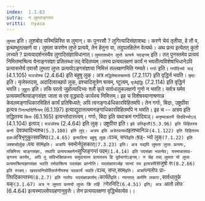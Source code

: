 ```yaml
---
index:  1.1.63
sutra:  न लुमताङ्गस्य
vritti:  nyasa
---
```


`लुमता` इति। लुशबोद यस्मिन्निस्ति स लुमान्। कः पुनरसौ ? लुगित्यादिसंज्ञाशब्दः। करणे चेयं तृतीया, हे तौ व, इत्थम्भूतलक्षणे वा। लुमता करणेन लुप्ते
प्रत्यये, तेन हेतुना वा, तदुपलक्षितेन वेत्यर्थः। अथ प्रत्य इत्येतत् कुतो लभ्यते ? प्रत्ययादर्शनस्यैव लुगादिसंज्ञाविधानात्।
`लुमताशब्देन लुप्ते प्रत्यये यदङ्गम्` इति। तत् पुनस्तमेव प्रत्ययं
निमित्तमाश्रित्य येनाङ्गसंज्ञा प्रतिलब्धा तद् वेदितव्यम्।तस्य प्रत्ययलक्षणं
कार्यं न भवतीत्यविशेषाभिधानेऽपि प्रत्यासत्तेर्य एवासौ लुमता लुप्तः प्रत्ययोऽङ्गसंज्ञाया निमित्तं तल्लक्षणमिति गम्यते। `गर्गाः` इति। `गर्गादिभ्यो यञ्` (4.1.105) `यञञोश्च` (2.4.64) इति बहुषु लुक्। अत्र `तद्धितेष्वलचामादेः` (7.2.117) इति
वृद्धिर्न भवति। `मृष्टः` इति। मृजेस्तदस्, अदादित्वाच्छपो लुक्, व्रश्चादिसूत्रेण षत्वम्, ष्टुत्वम्, `मृजेर्वृद्धिः` (7.2.114) इति वृद्धिर्न भवति। `जुहुतः` इति। तसि परतो जुहोत्यादिभ्यः श्लौ कृते सार्वधातुकलक्षणो गुणो न भवति। सर्वत्र यमेव प्रत्ययमाश्रित्याङ्गसंज्ञा जाता स एव वृद्ध्यादेः कार्यस्य निमित्तम्। इह च विशेषस्यानाश्रणान्न केवलमङ्गाधिकारविहितं कार्यं प्रतिषिध्यते; अपि त्वनङ्गा4धिकारविहितमपि। तेन गर्गाः, बिदाः, उष्ट्रग्रीवा इत्यत्र `ञ्नित्यादिर्नित्यम्` (6.1.197) इत्याद्युदात्तत्वमनङ्गाधिकारविहितमपि न भवति। इह च -- अत्रय इति तद्धितस्य `कितः` (6.1.165) इत्यन्तोदात्तत्वम्। गर्गाः, बिदा इति यथाक्रमं गर्गादियञ्। `अनृष्यान्नतर्ये विददिभ्योऽञ्` (4.1.104) इत्यञ्। `यञञोश्च` (2.4.64) इति लुक्।
उष्ट्रग्रीवा इति। `इवे प्रतिकृतौ(5.3.96) इति विहितस्य कनो `देवपथादिभ्यश्च` (5.3.100) इति लुप्। अत्रय इति अत्रेरपत्यार्थे `इतश्चानिञः` (4.1.122) इति विहितस्य ढकः `अत्रिभृगुकुत्सवसिष्ठ` (2.4.65) इत्यादिना बहुषु लुक्। `पञ्च, सप्त` इति। `ष़ड्-
भ्यो लुक्` (7.1.22) इति जश्शसोर्लुक्। `पयः साम`इति। अत्रापि `स्वमोर्नपुंसकात्`
(7.3.23) इति। अत्र यद्यपि लुमता लुप्तः प्रत्ययः, तन्निमित्ता चाङ्गसंज्ञा, तथापि प्रत्ययलक्षणेन `सुप्तिङ्गन्तं पदम्` (1.4.14) इति पदसंज्ञा भवत्येव; यस्मान्नासाव-ङ्गस्य कार्यम्, अपि तु सविभक्तिकस्य समुदायस्य प्रत्ययस्य हि पूर्वभागोऽङ्गम्। न चेह तस् लुमता यो लुप्तः प्रत्यमाश्रित्याह्गसंज्ञा भवति तमेवाश्रित्य पदसंज्ञा
प्राप्नोति। पदसंज्ञायञ्चेह सत्यां पय इत्यत्र `ससजुषो रुः` (8.2.66) इति रुत्वम्। खरवसनियोर्विसर्जनीयश्च पदकार्यं भवति। `पञ्च, सप्त,साम` इति। अत्रापि `नलोपः प्रा-
तिपदिकान्तस्य` (8.2.7) इति नलोपः पदसंज्ञाकार्यम्। `कार्यते` इति। ण्यन्तात्
कर्मणि लकारः, `सार्वधातुके यक्` (3.1.67) अत्र न लुमता प्रत्ययो लुप्तः किं तर्हि ? `णेरनिटि`(6.4.51) इति; अत्र `आतो लोपः` (6.4.64) इत्यस्माल्लोपग्रहणानुवृत्तेः। तेन प्रत्ययलक्षणा वृद्धिर्भवत्येव।।

